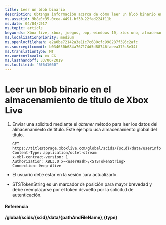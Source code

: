 ```yaml
---
title: Leer un blob binario
description: Obtenga información acerca de cómo leer un blob binario en el almacenamiento de título de Xbox Live.
ms.assetid: 9b8e0c35-0cea-4491-bf30-22fad224f11b
ms.date: 04/04/2017
ms.topic: article
keywords: Xbox live, xbox, juegos, uwp, windows 10, xbox uno, almacenamiento de título
ms.localizationpriority: medium
ms.openlocfilehash: e2a0be72142a3e11c7c680cfc998287f396c2afc
ms.sourcegitcommit: b034650b684a767274d5d88746faeea373c8e34f
ms.translationtype: MT
ms.contentlocale: es-ES
ms.lasthandoff: 03/06/2019
ms.locfileid: "57641660"
---
```

# <a name="reading-a-binary-blob-in-xbox-live-title-storage"></a>Leer un blob binario en el almacenamiento de título de Xbox Live

1.  Enviar una solicitud mediante el *obtener* método para leer los datos del almacenamiento de título. Este ejemplo usa almacenamiento global del título.

        GET https://titlestorage.xboxlive.com/global/scids/{scid}/data/userinfo.bin,binary
        Content-Type: application/octet-stream
        x-xbl-contract-version: 1
        Authorization: XBL3.0 x=<userHash>;<STSTokenString>
        Connection: Keep-Alive



-   El usuario debe estar en la sesión para actualizarlo.

-   STSTokenString es un marcador de posición para mayor brevedad y debe reemplazarse por el token devuelto por la solicitud de autenticación.

#### <a name="reference"></a>Referencia

**/global/scids/{scid}/data/{pathAndFileName},{type}**
